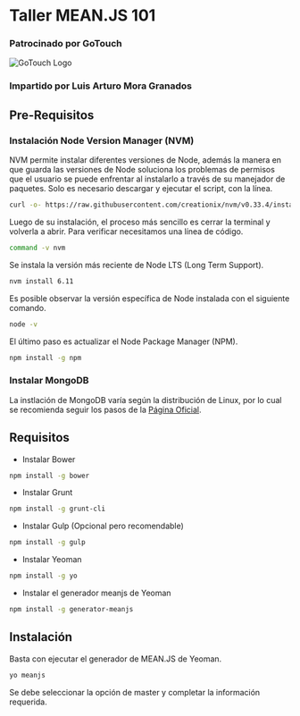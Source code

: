 # Taller MEAN.JS 101

### Patrocinado por GoTouch
![GoTouch Logo](https://github.com/luartmg/gotouch-meanjs101/images/go.png)

### Impartido por Luis Arturo Mora Granados

## Pre-Requisitos

### Instalación Node Version Manager (NVM)
NVM permite instalar diferentes versiones de Node, además la manera en que guarda las versiones de Node soluciona los problemas de permisos que el usuario se puede enfrentar al instalarlo a través de su manejador de paquetes. Solo es necesario descargar y ejecutar el script, con la línea.

``` bash
curl -o- https://raw.githubusercontent.com/creationix/nvm/v0.33.4/install.sh | bash
```

Luego de su instalación, el proceso más sencillo es cerrar la terminal y volverla a abrir.
Para verificar necesitamos una línea de código.
``` bash
command -v nvm
```

Se instala la versión más reciente de Node LTS (Long Term Support).
``` bash
nvm install 6.11
```

Es posible observar la versión específica de Node instalada con el siguiente comando.
``` bash
node -v
```

El último paso es actualizar el Node Package Manager (NPM).
``` bash
npm install -g npm
```

### Instalar MongoDB 

La instlación de MongoDB varía según la distribución de Linux, por lo cual se recomienda seguir los pasos de la [Página Oficial](https://docs.mongodb.com/manual/administration/install-on-linux/).

## Requisitos

- Instalar Bower
``` bash
npm install -g bower
```

- Instalar Grunt
``` bash
npm install -g grunt-cli
```

- Instalar Gulp (Opcional pero recomendable)
``` bash
npm install -g gulp
```

- Instalar Yeoman
``` bash
npm install -g yo
```

- Instalar el generador meanjs de Yeoman
``` bash
npm install -g generator-meanjs
```

## Instalación
Basta con ejecutar el generador de MEAN.JS de Yeoman.
``` bash
yo meanjs
```
Se debe seleccionar la opción de master y completar la información requerida.